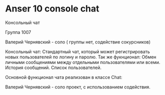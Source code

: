 # Anser 10 console chat
Консольный чат

Группа 1007

Валерий Чернявский - соло ( группы нет, содействие сокурсников)

Консольный чат:
Стандартный чат, который может регистрировать новых пользователей по логину и паролю. Так же фукнционал:
Обмен личными сообщениями между отдельными пользователями или всеми. 
История сообщений. 
Список пользователей.

Основной функционал чата реализован в классе Chat:

Валерий Чернявский - соло проект, с использованием содействия.

